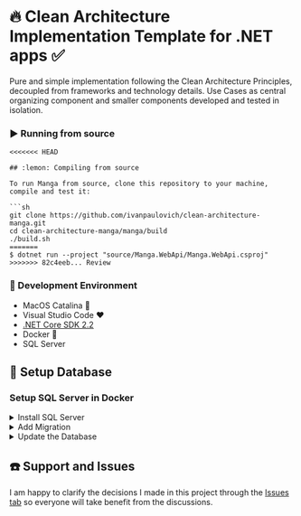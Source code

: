 # :fire: Clean Architecture Implementation Template for .NET apps :white_check_mark:
Pure and simple implementation following the Clean Architecture Principles, decoupled from frameworks and technology details. Use Cases as central organizing component and smaller components developed and tested in isolation.

### :arrow_forward: Running from source

```
<<<<<<< HEAD

## :lemon: Compiling from source

To run Manga from source, clone this repository to your machine, compile and test it:

```sh
git clone https://github.com/ivanpaulovich/clean-architecture-manga.git
cd clean-architecture-manga/manga/build
./build.sh
=======
$ dotnet run --project "source/Manga.WebApi/Manga.WebApi.csproj"
>>>>>>> 82c4eeb... Review
```

### :checkered_flag: Development Environment

* MacOS Catalina :apple:
* Visual Studio Code :heart:
* [.NET Core SDK 2.2](https://www.microsoft.com/net/download/dotnet-core/2.2)
* Docker :whale:
* SQL Server

## :floppy_disk: Setup Database

### Setup SQL Server in Docker

<details><summary>Install SQL Server</summary>
<p>

To spin up a SQL Server in a docker container using the connection string `Server=localhost;User Id=sa;Password=<YourNewStrong!Passw0rd>;` run the following command:

```sh
$ ./source/scripts/sql-docker-up.sh
```

</p>
</details>

<details><summary>Add Migration</summary>
<p>

Run the EF Tool to add a migration to the `Manga.Infrastructure` project.

```sh
$ dotnet ef migrations add "InitialCreate" -o "EntityFrameworkDataAccess/Migrations" --project source/Manga.Infrastructure --startup-project source/Manga.WebApi
```

</p>
</details>

<details><summary>Update the Database</summary>
<p>

Generate tables and seed the database via Entity Framework Tool:

```sh
dotnet ef database update --project source/Manga.Infrastructure --startup-project source/Manga.WebApi
```

</p>
</details>

## :telephone: Support and Issues

I am happy to clarify the decisions I made in this project through the [Issues tab](https://github.com/ivanpaulovich/clean-architecture-manga/issues) so everyone will take benefit from the discussions.

